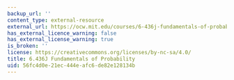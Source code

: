 ```yaml
---
backup_url: ''
content_type: external-resource
external_url: https://ocw.mit.edu/courses/6-436j-fundamentals-of-probability-fall-2018/
has_external_licence_warning: false
has_external_license_warning: true
is_broken: ''
license: https://creativecommons.org/licenses/by-nc-sa/4.0/
title: 6.436J Fundamentals of Probability
uid: 56fc4d0e-21ec-444e-afc6-de82e128134b
---
```

